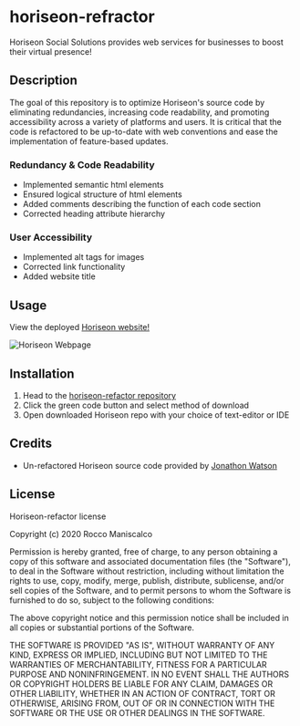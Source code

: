 # horiseon-refractor

Horiseon Social Solutions provides web services for businesses to boost their virtual presence!

## Description

The goal of this repository is to optimize Horiseon's source code by eliminating redundancies, increasing code readability, and promoting accessibility across a variety of platforms and users. It is critical that the code is refactored to be up-to-date with web conventions and ease the implementation of feature-based updates.  

### Redundancy & Code Readability
* Implemented semantic html elements
* Ensured logical structure of html elements
* Added comments describing the function of each code section
* Corrected heading attribute hierarchy

### User Accessibility
* Implemented alt tags for images
* Corrected link functionality
* Added website title

## Usage

View the deployed [Horiseon website!](https://roccomaniscalco.github.io/horiseon-refactor/)

![Horiseon Webpage](assets/images/horiseon.png)

## Installation

1.  Head to the [horiseon-refactor repository](https://github.com/roccomaniscalco/horiseon-refactor)
2.  Click the green code button and select method of download
3.  Open downloaded Horiseon repo with your choice of text-editor or IDE

## Credits

*   Un-refactored Horiseon source code provided by [Jonathon Watson](https://github.com/jonathanjwatson)

## License
Horiseon-refactor license

Copyright (c) 2020 Rocco Maniscalco

Permission is hereby granted, free of charge, to any person obtaining a copy
of this software and associated documentation files (the "Software"), to deal
in the Software without restriction, including without limitation the rights
to use, copy, modify, merge, publish, distribute, sublicense, and/or sell
copies of the Software, and to permit persons to whom the Software is
furnished to do so, subject to the following conditions:

The above copyright notice and this permission notice shall be included in all
copies or substantial portions of the Software.

THE SOFTWARE IS PROVIDED "AS IS", WITHOUT WARRANTY OF ANY KIND, EXPRESS OR
IMPLIED, INCLUDING BUT NOT LIMITED TO THE WARRANTIES OF MERCHANTABILITY,
FITNESS FOR A PARTICULAR PURPOSE AND NONINFRINGEMENT. IN NO EVENT SHALL THE
AUTHORS OR COPYRIGHT HOLDERS BE LIABLE FOR ANY CLAIM, DAMAGES OR OTHER
LIABILITY, WHETHER IN AN ACTION OF CONTRACT, TORT OR OTHERWISE, ARISING FROM,
OUT OF OR IN CONNECTION WITH THE SOFTWARE OR THE USE OR OTHER DEALINGS IN THE
SOFTWARE.